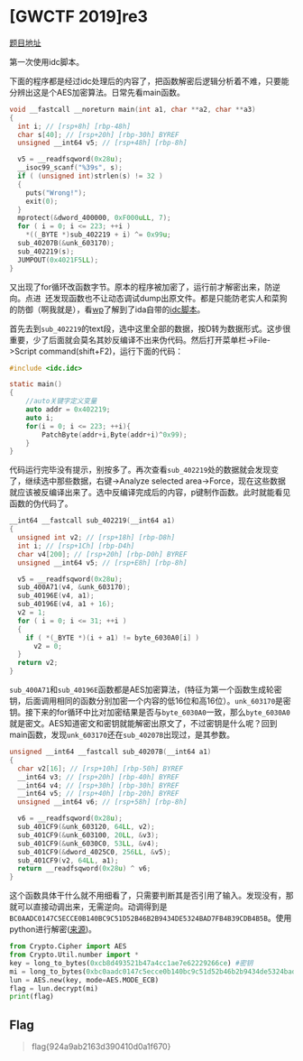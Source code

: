 # [GWCTF 2019]re3

[题目地址](https://buuoj.cn/challenges#[GWCTF%202019]re3)

第一次使用idc脚本。

下面的程序都是经过idc处理后的内容了，把函数解密后逻辑分析着不难，只要能分辨出这是个AES加密算法。日常先看main函数。

```c
void __fastcall __noreturn main(int a1, char **a2, char **a3)
{
  int i; // [rsp+8h] [rbp-48h]
  char s[40]; // [rsp+20h] [rbp-30h] BYREF
  unsigned __int64 v5; // [rsp+48h] [rbp-8h]

  v5 = __readfsqword(0x28u);
  __isoc99_scanf("%39s", s);
  if ( (unsigned int)strlen(s) != 32 )
  {
    puts("Wrong!");
    exit(0);
  }
  mprotect(&dword_400000, 0xF000uLL, 7);
  for ( i = 0; i <= 223; ++i )
    *((_BYTE *)sub_402219 + i) ^= 0x99u;
  sub_40207B(&unk_603170);
  sub_402219(s);
  JUMPOUT(0x4021F5LL);
}
```

又出现了for循环改函数字节。原本的程序被加密了，运行前才解密出来，防逆向。点进` `还发现函数也不让动态调试dump出原文件。都是只能防老实人和菜狗的防御（啊我就是），看[wp](https://www.cnblogs.com/Mayfly-nymph/p/12829168.html)了解到了ida自带的[idc脚本](https://blog.csdn.net/CharlesGodX/article/details/84866365)。

首先去到`sub_402219`的text段，选中这里全部的数据，按D转为数据形式。这步很重要，少了后面就会莫名其妙反编译不出来伪代码。然后打开菜单栏->File->Script command(shift+F2)，运行下面的代码：

```c
#include <idc.idc>

static main()
{
    //auto关键字定义变量
    auto addr = 0x402219;
    auto i;
    for(i = 0; i <= 223; ++i){
        PatchByte(addr+i,Byte(addr+i)^0x99);
    }
}
```

代码运行完毕没有提示，别按多了。再次查看`sub_402219`处的数据就会发现变了，继续选中那些数据，右键->Analyze selected area->Force，现在这些数据就应该被反编译出来了。选中反编译完成后的内容，p键制作函数。此时就能看见函数的伪代码了。

```c
__int64 __fastcall sub_402219(__int64 a1)
{
  unsigned int v2; // [rsp+18h] [rbp-D8h]
  int i; // [rsp+1Ch] [rbp-D4h]
  char v4[200]; // [rsp+20h] [rbp-D0h] BYREF
  unsigned __int64 v5; // [rsp+E8h] [rbp-8h]

  v5 = __readfsqword(0x28u);
  sub_400A71(v4, &unk_603170);
  sub_40196E(v4, a1);
  sub_40196E(v4, a1 + 16);
  v2 = 1;
  for ( i = 0; i <= 31; ++i )
  {
    if ( *(_BYTE *)(i + a1) != byte_6030A0[i] )
      v2 = 0;
  }
  return v2;
}
```

`sub_400A71`和`sub_40196E`函数都是AES加密算法，(特征为第一个函数生成轮密钥，后面调用相同的函数分别加密一个内容的低16位和高16位）。`unk_603170`是密钥。接下来的for循环中比对加密结果是否与`byte_6030A0`一致，那么`byte_6030A0`就是密文。AES知道密文和密钥就能解密出原文了，不过密钥是什么呢？回到main函数，发现`unk_603170`还在`sub_40207B`出现过，是其参数。

```c
unsigned __int64 __fastcall sub_40207B(__int64 a1)
{
  char v2[16]; // [rsp+10h] [rbp-50h] BYREF
  __int64 v3; // [rsp+20h] [rbp-40h] BYREF
  __int64 v4; // [rsp+30h] [rbp-30h] BYREF
  __int64 v5; // [rsp+40h] [rbp-20h] BYREF
  unsigned __int64 v6; // [rsp+58h] [rbp-8h]

  v6 = __readfsqword(0x28u);
  sub_401CF9(&unk_603120, 64LL, v2);
  sub_401CF9(&unk_603100, 20LL, &v3);
  sub_401CF9(&unk_6030C0, 53LL, &v4);
  sub_401CF9(&dword_4025C0, 256LL, &v5);
  sub_401CF9(v2, 64LL, a1);
  return __readfsqword(0x28u) ^ v6;
}
```

这个函数具体干什么就不用细看了，只需要判断其是否引用了输入。发现没有，那就可以直接动调出来，无需逆向。动调得到是`BC0AADC0147C5ECCE0B140BC9C51D52B46B2B9434DE5324BAD7FB4B39CDB4B5B`。使用python进行解密([来源](https://blog.csdn.net/weixin_52369224/article/details/121255693))。

```python
from Crypto.Cipher import AES
from Crypto.Util.number import *
key = long_to_bytes(0xcb8d493521b47a4cc1ae7e62229266ce) #密钥
mi = long_to_bytes(0xbc0aadc0147c5ecce0b140bc9c51d52b46b2b9434de5324bad7fb4b39cdb4b5b) #密文
lun = AES.new(key, mode=AES.MODE_ECB)
flag = lun.decrypt(mi)
print(flag)
```

## Flag
> flag{924a9ab2163d390410d0a1f670}